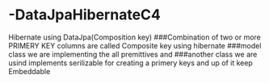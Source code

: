 # -DataJpaHibernateC4
Hibernate using DataJpa(Composition key)
   ###Combination of two or more PRIMERY KEY columns are called Composite key using hibernate
   ###model class we are implementing the all premittives and
   ###another class we are usind implements serilizable for creating a primery keys and up of it keep Embeddable 

